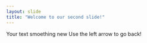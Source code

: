 ```yaml
---
layout: slide
title: "Welcome to our second slide!"
---
```

Your text smoething new
Use the left arrow to go back!
